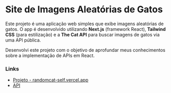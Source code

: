 # Site de Imagens Aleatórias de Gatos

Este projeto é uma aplicação web simples que exibe imagens aleatórias de gatos. O app é desenvolvido utilizando **Next.js** (framework React), **Tailwind CSS** (para estilização) e a **The Cat API** para buscar imagens de gatos via uma API pública.

Desenvolvi este projeto com o objetivo de aprofundar meus conhecimentos sobre a implementação de APIs em React.

### Links
- [Projeto - randomcat-self.vercel.app](randomcat-self.vercel.app)
- [API](https://developers.thecatapi.com/view-account/ylX4blBYT9FaoVd6OhvR?report=bOoHBz-8t)
